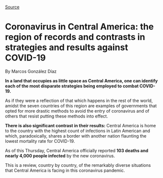 [Source](https://www.bbc.com/mundo/noticias-america-latina-52225188)

# Coronavirus in Central America: the region of records and contrasts in strategies and results against COVID-19

By Marcos González Díaz

**In a land that occupies as little space as Central America, one can identify each of the most disparate strategies being employed to combat COVID-19.**

As if they were a reflection of that which happens in the rest of the world, amidst the seven countries of this region are examples of governments that opted for more drastic methods to avoid the entry of coronavirus and of others that resist putting these methods into effect.

**There is also significant contrast in their results:** Central America is home to the country with the highest count of infections in Latin American and which, paradoxically, shares a border with another nation flaunting the lowest mortality rate for COVID-19.

As of this Thursday, Central America officially reported **103 deaths and nearly 4,000 people infected** by the new coronavirus.

This is a review, country by country, of the remarkably diverse situations that Central America is facing in this coronavirus pandemic.
